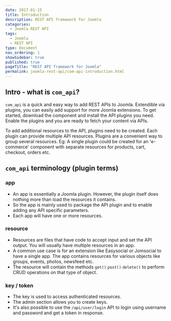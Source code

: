 ```yaml
---
date: 2017-01-15
title: Introduction
description: REST API framework for Joomla
categories:
  - Joomla REST API
tags:
  - Joomla
  - REST API
type: Document
nav_ordering: 1
showSidebar: true
published: true
pageTitle: "REST API framework for Joomla"
permalink: joomla-rest-api/com-api-introduction.html
---
```


## Intro - what is `com_api`?

`com_api` is a quick and easy way to add REST APIs to Joomla. Extendible via plugins, you can easily add support for more Joomla extensions. To get started, download the component and install the API plugins you need. Enable the plugins and you are ready to fetch your content via APIs. 

To add additional resources to the API, plugins need to be created. Each plugin can provide multiple API resources. Plugins are a convenient way to group several resources. Eg: A single plugin could be created for an 'e-commerce' component with separate resources for products, cart, checkout, orders etc.

## `com_api` terminology (plugin terms)

### app
- An app is essentially a Joomla plugin. However, the plugin itself does nothing more than load the resources it contains. 
- So the app is mainly used to package the API plugin and to enable adding any API specific parameters. 
- Each app will have one or more resources. 

### resource
- Resources are files that have code to accept input and set the API output. You will usually have multiple resources in an app. 
- A common use case is for an extension like Easysocial or Jomsocial to have a single app. The app contains resources for various objects like groups, events, photos, newsfeed etc. 
- The resource will contain the methods `get()` `post()` `delete()` to perform CRUD operations on that type of object.

### key / token
- The key is used to access authenticated resources. 
- The admin section allows you to create keys. 
- It's also possible to use the `/api/user/login` API to login using username and password and get a token in response.
